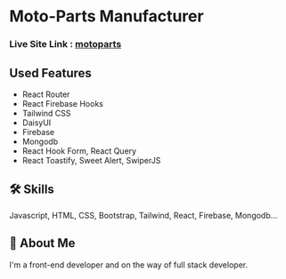 # Moto-Parts Manufacturer

### Live Site Link : [motoparts]()

## Used Features

- React Router
- React Firebase Hooks
- Tailwind CSS
- DaisyUI
- Firebase
- Mongodb
- React Hook Form, React Query
- React Toastify, Sweet Alert, SwiperJS

## 🛠 Skills
Javascript, HTML, CSS, Bootstrap, Tailwind, React, Firebase, Mongodb...

## 🚀 About Me
I'm a front-end developer and on the way of full stack developer. 

